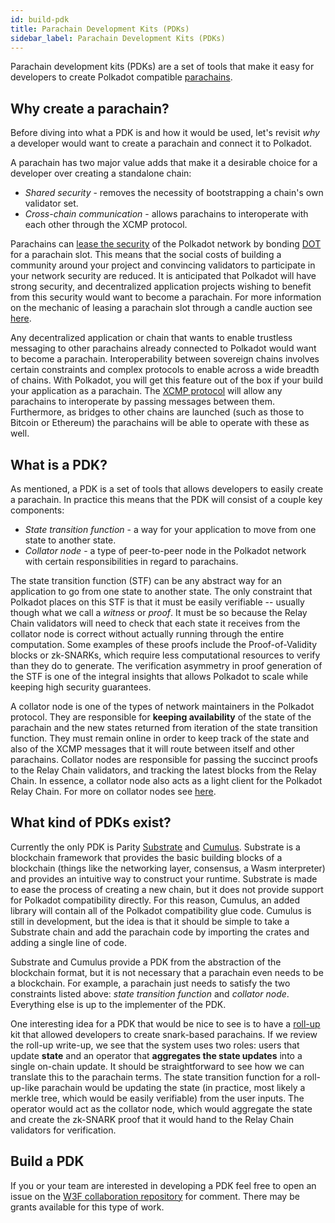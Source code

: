 ```yaml
---
id: build-pdk
title: Parachain Development Kits (PDKs)
sidebar_label: Parachain Development Kits (PDKs)
---
```


Parachain development kits (PDKs) are a set of tools that make it easy for developers to create
Polkadot compatible [parachains](../learn/learn-parachains.md).

## Why create a parachain?

Before diving into what a PDK is and how it would be used, let's revisit _why_ a developer would
want to create a parachain and connect it to Polkadot.

A parachain has two major value adds that make it a desirable choice for a developer over creating a
standalone chain:

- _Shared security_ - removes the necessity of bootstrapping a chain's own validator set.
- _Cross-chain communication_ - allows parachains to interoperate with each other through the XCMP
  protocol.

Parachains can [lease the security](../learn/learn-security.md) of the Polkadot network by bonding
[DOT](../learn/learn-DOT.md) for a parachain slot. This means that the social costs of building a community
around your project and convincing validators to participate in your network security are reduced.
It is anticipated that Polkadot will have strong security, and decentralized application projects
wishing to benefit from this security would want to become a parachain. For more information on the
mechanic of leasing a parachain slot through a candle auction see [here](../learn/learn-auction.md).

Any decentralized application or chain that wants to enable trustless messaging to other parachains
already connected to Polkadot would want to become a parachain. Interoperability between sovereign
chains involves certain constraints and complex protocols to enable across a wide breadth of chains.
With Polkadot, you will get this feature out of the box if your build your application as a
parachain. The [XCMP protocol](../learn/learn-crosschain.md) will allow any parachains to interoperate by
passing messages between them. Furthermore, as bridges to other chains are launched (such as those
to Bitcoin or Ethereum) the parachains will be able to operate with these as well.

## What is a PDK?

As mentioned, a PDK is a set of tools that allows developers to easily create a parachain. In
practice this means that the PDK will consist of a couple key components:

- _State transition function_ - a way for your application to move from one state to another state.
- _Collator node_ - a type of peer-to-peer node in the Polkadot network with certain
  responsibilities in regard to parachains.

The state transition function (STF) can be any abstract way for an application to go from one state
to another state. The only constraint that Polkadot places on this STF is that it must be easily
verifiable -- usually though what we call a _witness_ or _proof_. It must be so because the Relay
Chain validators will need to check that each state it receives from the collator node is correct
without actually running through the entire computation. Some examples of these proofs include the
Proof-of-Validity blocks or zk-SNARKs, which require less computational resources to verify than
they do to generate. The verification asymmetry in proof generation of the STF is one of the
integral insights that allows Polkadot to scale while keeping high security guarantees.

A collator node is one of the types of network maintainers in the Polkadot protocol. They are
responsible for **keeping availability** of the state of the parachain and the new states returned
from iteration of the state transition function. They must remain online in order to keep track of
the state and also of the XCMP messages that it will route between itself and other parachains.
Collator nodes are responsible for passing the succinct proofs to the Relay Chain validators, and
tracking the latest blocks from the Relay Chain. In essence, a collator node also acts as a light
client for the Polkadot Relay Chain. For more on collator nodes see [here](../learn/learn-collator.md).

## What kind of PDKs exist?

Currently the only PDK is Parity [Substrate](https://github.com/paritytech/substrate) and
[Cumulus](https://github.com/paritytech/cumulus). Substrate is a blockchain framework that provides
the basic building blocks of a blockchain (things like the networking layer, consensus, a Wasm
interpreter) and provides an intuitive way to construct your runtime. Substrate is made to ease the
process of creating a new chain, but it does not provide support for Polkadot compatibility
directly. For this reason, Cumulus, an added library will contain all of the Polkadot compatibility
glue code. Cumulus is still in development, but the idea is that it should be simple to take a
Substrate chain and add the parachain code by importing the crates and adding a single line of code.

Substrate and Cumulus provide a PDK from the abstraction of the blockchain format, but it is not
necessary that a parachain even needs to be a blockchain. For example, a parachain just needs to
satisfy the two constraints listed above: _state transition function_ and _collator node_.
Everything else is up to the implementer of the PDK.

One interesting idea for a PDK that would be nice to see is to have a
[roll-up](https://ethresear.ch/t/roll-up-roll-back-snark-side-chain-17000-tps/3675) kit that allowed
developers to create snark-based parachains. If we review the roll-up write-up, we see that the
system uses two roles: users that update **state** and an operator that **aggregates the state
updates** into a single on-chain update. It should be straightforward to see how we can translate
this to the parachain terms. The state transition function for a roll-up-like parachain would be
updating the state (in practice, most likely a merkle tree, which would be easily verifiable) from
the user inputs. The operator would act as the collator node, which would aggregate the state and
create the zk-SNARK proof that it would hand to the Relay Chain validators for verification.

## Build a PDK

If you or your team are interested in developing a PDK feel free to open an issue on the
[W3F collaboration repository](https://github.com/w3f/Web3-collaboration) for comment. There may be
grants available for this type of work.

